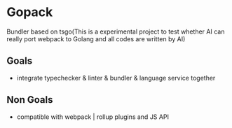 # Gopack 
Bundler based on tsgo(This is a experimental project to test whether AI can really port webpack to Golang and all codes are written by AI)

## Goals
* integrate typechecker & linter & bundler & language service together

## Non Goals
* compatible with webpack | rollup plugins and JS API
